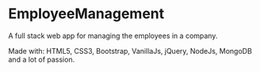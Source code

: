 # EmployeeManagement
A full stack web app for managing the employees in a company.

Made with:
HTML5, CSS3, Bootstrap, 
VanillaJs, jQuery, NodeJs, 
MongoDB and a lot of passion.
